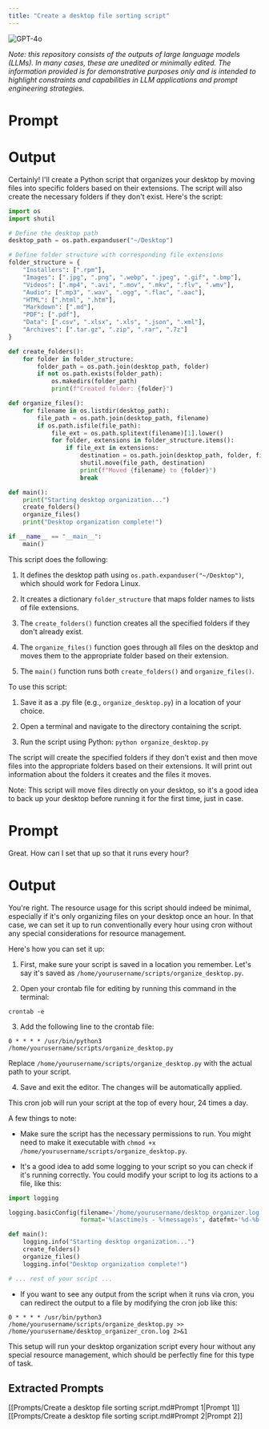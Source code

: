```yaml
---
title: "Create a desktop file sorting script"
---
```

![GPT-4o](https://img.shields.io/badge/GPT--4o-3333FF?style=for-the-badge&logo=openai&logoColor=white)



*Note: this repository consists of the outputs of large language models (LLMs). In many cases, these are unedited or minimally edited. The information provided is for demonstrative purposes only and is intended to highlight constraints and capabilities in LLM applications and prompt engineering strategies.*


# Prompt

# Output

Certainly! I'll create a Python script that organizes your desktop by moving files into specific folders based on their extensions. The script will also create the necessary folders if they don't exist. Here's the script:

```python
import os
import shutil

# Define the desktop path
desktop_path = os.path.expanduser("~/Desktop")

# Define folder structure with corresponding file extensions
folder_structure = {
    "Installers": [".rpm"],
    "Images": [".jpg", ".png", ".webp", ".jpeg", ".gif", ".bmp"],
    "Videos": [".mp4", ".avi", ".mov", ".mkv", ".flv", ".wmv"],
    "Audio": [".mp3", ".wav", ".ogg", ".flac", ".aac"],
    "HTML": [".html", ".htm"],
    "Markdown": [".md"],
    "PDF": [".pdf"],
    "Data": [".csv", ".xlsx", ".xls", ".json", ".xml"],
    "Archives": [".tar.gz", ".zip", ".rar", ".7z"]
}

def create_folders():
    for folder in folder_structure:
        folder_path = os.path.join(desktop_path, folder)
        if not os.path.exists(folder_path):
            os.makedirs(folder_path)
            print(f"Created folder: {folder}")

def organize_files():
    for filename in os.listdir(desktop_path):
        file_path = os.path.join(desktop_path, filename)
        if os.path.isfile(file_path):
            file_ext = os.path.splitext(filename)[1].lower()
            for folder, extensions in folder_structure.items():
                if file_ext in extensions:
                    destination = os.path.join(desktop_path, folder, filename)
                    shutil.move(file_path, destination)
                    print(f"Moved {filename} to {folder}")
                    break

def main():
    print("Starting desktop organization...")
    create_folders()
    organize_files()
    print("Desktop organization complete!")

if __name__ == "__main__":
    main()
```

This script does the following:

1. It defines the desktop path using `os.path.expanduser("~/Desktop")`, which should work for Fedora Linux.

2. It creates a dictionary `folder_structure` that maps folder names to lists of file extensions.

3. The `create_folders()` function creates all the specified folders if they don't already exist.

4. The `organize_files()` function goes through all files on the desktop and moves them to the appropriate folder based on their extension.

5. The `main()` function runs both `create_folders()` and `organize_files()`.

To use this script:

1. Save it as a .py file (e.g., `organize_desktop.py`) in a location of your choice.

2. Open a terminal and navigate to the directory containing the script.

3. Run the script using Python: `python organize_desktop.py`

The script will create the specified folders if they don't exist and then move files into the appropriate folders based on their extensions. It will print out information about the folders it creates and the files it moves.

Note: This script will move files directly on your desktop, so it's a good idea to back up your desktop before running it for the first time, just in case.

# Prompt

Great. How can I set that up so that it runs every hour?

# Output

You're right. The resource usage for this script should indeed be minimal, especially if it's only organizing files on your desktop once an hour. In that case, we can set it up to run conventionally every hour using cron without any special considerations for resource management.

Here's how you can set it up:

1. First, make sure your script is saved in a location you remember. Let's say it's saved as `/home/yourusername/scripts/organize_desktop.py`.

2. Open your crontab file for editing by running this command in the terminal:

```
crontab -e
```

3. Add the following line to the crontab file:

```
0 * * * * /usr/bin/python3 /home/yourusername/scripts/organize_desktop.py
```

Replace `/home/yourusername/scripts/organize_desktop.py` with the actual path to your script.

4. Save and exit the editor. The changes will be automatically applied.

This cron job will run your script at the top of every hour, 24 times a day.

A few things to note:

- Make sure the script has the necessary permissions to run. You might need to make it executable with `chmod +x /home/yourusername/scripts/organize_desktop.py`.

- It's a good idea to add some logging to your script so you can check if it's running correctly. You could modify your script to log its actions to a file, like this:

```python
import logging

logging.basicConfig(filename='/home/yourusername/desktop_organizer.log', level=logging.INFO, 
                    format='%(asctime)s - %(message)s', datefmt='%d-%b-%y %H:%M:%S')

def main():
    logging.info("Starting desktop organization...")
    create_folders()
    organize_files()
    logging.info("Desktop organization complete!")

# ... rest of your script ...
```

- If you want to see any output from the script when it runs via cron, you can redirect the output to a file by modifying the cron job like this:

```
0 * * * * /usr/bin/python3 /home/yourusername/scripts/organize_desktop.py >> /home/yourusername/desktop_organizer_cron.log 2>&1
```

This setup will run your desktop organization script every hour without any special resource management, which should be perfectly fine for this type of task.





## Extracted Prompts
[[Prompts/Create a desktop file sorting script.md#Prompt 1|Prompt 1]]
[[Prompts/Create a desktop file sorting script.md#Prompt 2|Prompt 2]]

